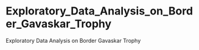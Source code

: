 # Exploratory_Data_Analysis_on_Border_Gavaskar_Trophy
Exploratory Data Analysis on Border Gavaskar Trophy
